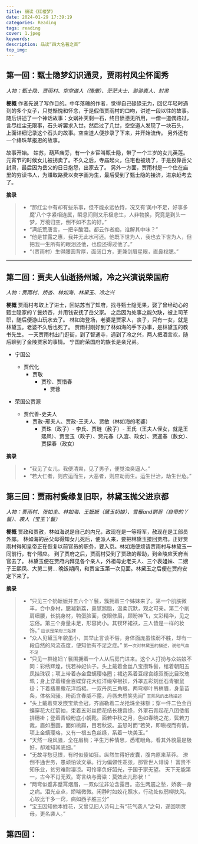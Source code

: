```yaml
---
title: 细读《红楼梦》
date: 2024-01-29 17:39:19
categories: Reading
tags: reading
cover: 1.jpeg
keywords: 
description: 品读“四大名著之首”
top_img:
---
```


## 第一回：甄士隐梦幻识通灵，贾雨村风尘怀闺秀
*人物：甄士隐、贾雨村、空空道人（情僧）、茫茫大士、渺渺真人、封肃*

**梗概**
作者先说了写作目的。中年落魄的作者，觉得自己碌碌无为，回忆年轻时遇到的多个女子，只觉惭愧和怀念，于是假借贾雨村的口吻，讲述一段以往的故事。
随后讲述了一个神话故事：女娲补天剩一石，终日愤懑无所用，一僧一道偶路过，言尽红尘无限事，石头听罢求入世。然后过了几世，空空道人发现了一块石头，
上面详细记录这个石头的故事。空空道人便抄录了下来，并开始流传。
另外还有一个绛珠草报恩的故事。

故事开始。
姑苏，葫芦庙旁，有一个乡宦叫甄士隐，带了一个三岁的女儿英莲。元宵节的时候女儿被拐卖了。不久之后，寺庙起火，住宅也被烧了，于是投靠岳父封肃，最后因为岳父的日日抱怨，出家去了。
另外一方面，贾雨村是一个住在庙里的穷读书人，为赚取路费以卖字画为生，最后受到了甄士隐的接济，进京赶考去了。


**摘录**
> - “那红尘中有却有些乐事，但不能永远依恃，况又有‘美中不足，好事多魔’八个字紧相连属，瞬息间则又乐极悲生，人非物换，究竟是到头一梦，万境归空，倒不如不去的好。”
> - “满纸荒唐言，一把辛酸泪。都云作者痴，谁解其中味？”
> - “他是甘露之惠，我并无此水可还。他既下世为人，我也去下世为人，但把我一生所有的眼泪还他，也偿还得过他了。”
> - “（贾雨村）生得腰圆背厚，面阔口方，更兼剑眉星眼，直鼻权腮。”

---

## 第二回：贾夫人仙逝扬州城，冷之兴演说荣国府
*人物：贾雨村、娇杏、林如海、林黛玉、冷之兴*

**梗概**
贾雨村考取上了进士，回姑苏当了知府，找寻甄士隐无果，娶了曾经动心的甄士隐家的丫鬟娇杏，并用钱安抚了岳父家。
之后因为处事之能欠缺，被上司革职，随后便游山玩水去了。
林如海登场，老婆是贾家人，丧子，只有一女，就是林黛玉。老婆不久后也死了。
贾雨村刚好到了林如海的手下办事，是林黛玉的教书先生。
一天贾雨村出门逛街，到了智通寺，遇到了冷之兴，两人把酒言欢，随后聊到了金陵贾家的事情。
宁国府荣国府的族长是亲兄弟。
- 宁国公
    - 贾代化
        - 贾敬
            - 贾珍、贾惜春
                - 贾蓉

- 荣国公贾源
    - 贾代善-史夫人
        - 贾赦-邢夫人、贾政-王夫人、贾敏（林如海的老婆）
            - 贾珠（政子）- 李氏、贾琏（赦子）- 王氏（王夫人侄女，就是王熙凤）、贾宝玉（政子）、贾元春（入宫、政女）、贾迎春（赦女）、贾探春（政女）
                

**摘录**
> - “我见了女儿，我便清爽，见了男子，便觉浊臭逼人。”
> - “若大仁者，则应运而生，大恶者，则应劫而生。运生世治，劫生世危。”


## 第三回：贾雨村夤缘复旧职，林黛玉抛父进京都
*人物：贾雨村、张如圭、林如海、王嬷嬷（黛玉奶娘）、雪雁and鹦哥（自带的丫鬟）、袭人（宝玉丫鬟）*

**梗概**
贾政和贾赦，林如海说是自己的内兄，政现在是一等将军，赦现在是工部员外郎。
林如海的岳父母得知女儿死后，便派人来，要把林黛玉接回贾府。正好贾雨村得知皇帝正在恢复以前官员的职务，要入京。林如海便烦请贾雨村与林黛玉一同前行，有个照应。
到了贾府之后，贾雨村受到了贾政的帮助，到金陵应天府当官去了。
林黛玉便在贾府内拜见各个亲人，外祖母史老夫人、三个表姐妹、二嫂子王熙凤、大舅二舅...
晚饭期间，和贾宝玉第一次见面。林黛玉之后便在贾府安定下来了。

**摘录**
> - “只见三个奶嬷嬷并五六个丫鬟，簇拥着三个姊妹来了。第一个肌肤微丰，合中身材，腮凝新荔，鼻腻鹅脂，温柔沉默，观之可亲。第二个削肩细腰，长挑身材，鸭蛋脸面，俊眼修眉，顾盼神飞，文彩精华，见之忘俗。第三个身量未足，形容尚小。其钗环裙袄，三人皆是一样的妆饰。” ``应该是荣府三姐妹``
> - “众人见黛玉年貌虽小，其举止言谈不俗，身体面庞虽怯弱不胜，却有一段自然的风流态度，便知他有不足之症。” ``第一次对林黛玉的描述，说他气血不足``
> - “只见一群媳妇丫鬟围拥着一个人从后房门进来。这个人打扮与众姑娘不同：彩绣辉煌，恍若神妃仙子。头上戴着金丝八宝攒珠髻，绾着朝阳五凤挂珠钗；项上带着赤金盘螭璎珞圈；裙边系着豆绿宫绦双衡比目玫瑰珮；身上穿着缕金百蝶穿花大红洋缎窄裉袄，外罩五彩刻丝石青银鼠褂；下着翡翠撒花洋绉裙。一双丹凤三角眼，两弯柳叶吊梢眉，身量苗条，体格风骚。粉面含春威不露，丹唇未启笑先闻” ``王熙凤的出场描述``
> - “头上戴着束发嵌宝紫金冠，齐眉勒着二龙抢珠金抹额；穿一件二色金百蝶穿花大红箭袖，束着五彩丝攒花结长穗宫绦，外罩石青起花八团倭缎排穗褂；登着青缎粉底小朝靴。面若中秋之月，色如春晓之花，鬓若刀裁，眉如墨画，面如桃瓣，目若秋波。虽怒时而“若笑，即瞋视而有情。项上金螭璎珞，又有一根五色丝绦，系着一块美玉。”
> - “天然一段风骚，全在眉梢；平生万种情思，悉堆眼角。看其外貌最是极好，却难知其底细。”
> - “无故寻愁觅恨，有时似傻如狂。纵然生得好皮囊，腹内原来草莽。
潦倒不通世务，愚顽怕读文章。行为偏僻性乖张，那管世人诽谤！
富贵不知乐业，贫穷难耐凄凉。可怜辜负好韶光，于国于家无望。
天下无能第一，古今不肖无双。寄言纨与膏粱：莫效此儿形状！”
> - “两弯似蹙非蹙罥烟眉，一双似泣非泣含露目。态生两靥之愁，娇袭一身之病。泪光点点，娇喘微微。闲静时如姣花照水，行动处似弱柳扶风。心较比干多一窍，病如西子胜三分”
> - “宝玉因知他本姓花，又曾见旧人诗句上有“花气袭人”之句，遂回明贾母，更名袭人。”

## 第四回：